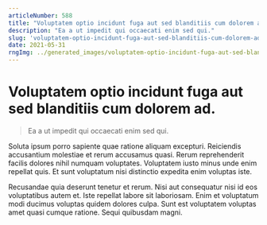 ```yaml
---
articleNumber: 588
title: "Voluptatem optio incidunt fuga aut sed blanditiis cum dolorem ad."
description: "Ea a ut impedit qui occaecati enim sed qui."
slug: 'voluptatem-optio-incidunt-fuga-aut-sed-blanditiis-cum-dolorem-ad.'
date: 2021-05-31
rngImg: ../generated_images/voluptatem-optio-incidunt-fuga-aut-sed-blanditiis-cum-dolorem-ad..jpg
---
```


# Voluptatem optio incidunt fuga aut sed blanditiis cum dolorem ad.

> Ea a ut impedit qui occaecati enim sed qui.

Soluta ipsum porro sapiente quae ratione aliquam excepturi. Reiciendis accusantium molestiae et rerum accusamus quasi. Rerum reprehenderit facilis dolores nihil numquam voluptates. Voluptatem iusto minus unde enim repellat quis. Et sunt voluptatum nisi distinctio expedita enim voluptas iste.
 Recusandae quia deserunt tenetur et rerum. Nisi aut consequatur nisi id eos voluptatibus autem et. Iste repellat labore sit laboriosam. Enim et voluptatum modi ducimus voluptas quidem dolores culpa. Sunt est voluptatem voluptas amet quasi cumque ratione. Sequi quibusdam magni.
